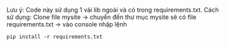 
Lưu ý:
Code này sử dụng 1 vài lib ngoài và có trong requirements.txt. Cách sử dụng:
Clone file mysite -> chuyển đến thư mục mysite sẽ có file requirements.txt -> vào console nhập lệnh
```
pip install -r requirements.txt
```
